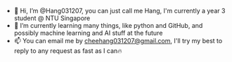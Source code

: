 - 👋 Hi, I’m @Hang031207, you can just call me Hang, I'm currently a year 3 student @ NTU Singapore
- 🌱 I’m currently learning many things, like python and GitHub, and possibly machine learning and AI stuff at the future
- 📫 You can email me by cheehang031207@gmail.com, I'll try my best to reply to any request as fast as I can🔥

<!---
Hang031207/Hang031207 is a ✨ special ✨ repository because its `README.md` (this file) appears on your GitHub profile.
You can click the Preview link to take a look at your changes.
--->

